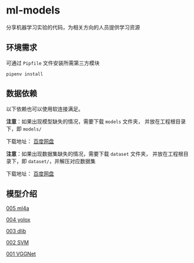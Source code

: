 # ml-models

分享机器学习实验的代码，为相关方向的人员提供学习资源

## 环境需求

可通过 `Pipfile` 文件安装所需第三方模块

```shell
pipenv install
```

## 数据依赖

以下依赖也可以使用软连接满足。

**注意**：如果出现模型缺失的情况，需要下载 `models` 文件夹，
并放在工程根目录下，即 `models/`

下载地址： [百度网盘](https://pan.baidu.com/s/11Q_QOocEblqGcglH5aJs6A?pwd=9emk)

**注意**：如果出现数据集缺失的情况，需要下载 `dataset` 文件夹，
并放在工程根目录下，即 `dataset/`，并解压对应数据集

下载地址： [百度网盘](https://pan.baidu.com/s/1B1qTWG309_R13fDiGd6mOg?pwd=wuuk)


## 模型介绍

[005 ml4a](src/ml4a/)

[004 yolox](src/yolox/)

[003 dlib](src/dlib_face/)

[002 SVM](src/svm/)

[001 VGGNet](src/vggnet/)

